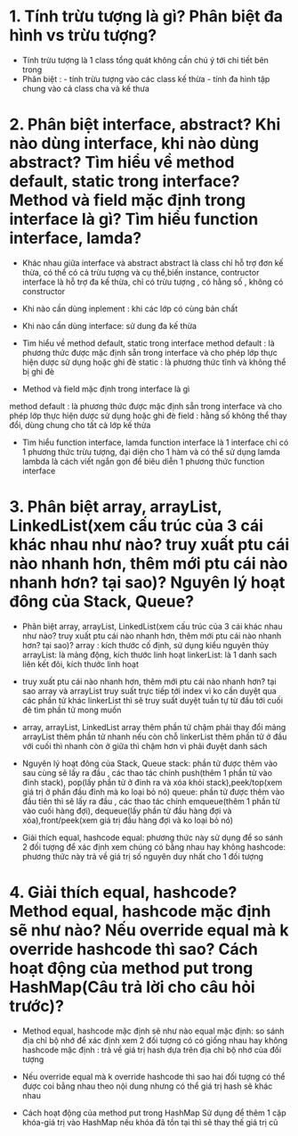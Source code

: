 # 1. Tính trừu tượng là gì? Phân biệt đa hình vs trừu tượng?
- Tính trừu tượng là 1 class tổng quát không cần chú ý tới chi tiết bên trong
- Phân biệt : - tính trừu tượng vào các class kế thừa
	    - tính đa hình tập chung vào cả class cha và kế thưa

# 2. Phân biệt interface, abstract? Khi nào dùng interface, khi nào dùng abstract? Tìm hiểu về method default, static trong interface? Method và field mặc định trong interface là gì? Tìm hiểu function interface, lamda?
- Khác nhau giữa interface và abstract
abstract là class chỉ hỗ trợ đơn kế thừa, có thể có cả trừu tượng và cụ thể,biến instance, contructor
interface là hỗ trợ đa kế thừa, chỉ có trừu tượng , có hằng số , không có constructor
- Khi nào cần dùng inplement : khi các lớp có cùng bản chất
- Khi nào cần dùng interface:  sử dung đa kế thừa

- Tìm hiểu về method default, static trong interface
method default : là phương thức được mặc định sẵn trong interface và cho phép lớp thực hiện dược sử dụng hoặc ghi đè
static : là phương thức tĩnh và không thể bị ghi đè

- Method và field mặc định trong interface là gì

method default : là phương thức được mặc định sẵn trong interface và cho phép lớp thực hiện dược sử dụng hoặc ghi đè
field : hằng số không thể thay đổi, dùng chung cho tất cả lớp kế thừa


- Tìm hiểu function interface, lamda
function interface là 1 interface chỉ có 1 phương thức trừu tượng, đại diện cho 1 hàm và có thể sử dụng lamda
lambda là cách viết ngắn gọn để biêu diễn 1 phương thức function interface

# 3. Phân biệt array, arrayList, LinkedList(xem cấu trúc của 3 cái khác nhau như nào? truy xuất ptu cái nào nhanh hơn, thêm mới ptu cái nào nhanh hơn? tại sao)? Nguyên lý hoạt đông của Stack, Queue?

- Phân biệt array, arrayList, LinkedList(xem cấu trúc của 3 cái khác nhau như nào? truy xuất ptu cái nào nhanh hơn, thêm mới ptu cái nào nhanh hơn? tại sao)?
array : kích thước cố định, sử dụng kiểu nguyên thủy
arrayList: là mảng động, kích thước linh hoạt
linkerList: là 1 danh sach liên kết đôi, kích thước linh hoạt


- truy xuất ptu cái nào nhanh hơn, thêm mới ptu cái nào nhanh hơn? tại sao
array và arrayList truy suất trực tiếp tới index vì ko cần duyệt qua các phần tử khác 
linkerList thì sẽ truy suất duyệt tuần tự từ đầu tới cuối đẻ tìm phần tử mong muốn 
- array, arrayList, LinkedList
array thêm phần tử chậm phải thay đổi mảng 
arrayList thêm phần tử nhanh nếu còn chỗ
linkerList thêm phần tử ở đầu với cuối thì nhanh còn ở giữa thì chậm hơn vì phải đuyệt danh sách

-  Nguyên lý hoạt đông của Stack, Queue
stack: phần tử được thêm vào sau cùng sẽ lấy ra đầu , các thao tác chính push(thêm 1 phần tử vào đinh stack), pop(lấy phần tử ở đinh ra và xóa khỏi stack),peek/top(xem giá trị ở phần đầu đỉnh mà ko loại bỏ nó)
queue: phần tử được thêm vào đầu tiên thì sẽ lấy ra đầu , các thao tác chính emqueue(thêm 1 phần từ vào cuối hàng đợi), dequeue(lấy phần tử đầu hàng đợi và xóa),front/peek(xem giá trị đầu hàng đợi và ko loại bỏ nó)


-  Giải thích equal, hashcode
equal: phương thức này sử dụng để so sánh 2 đối tượng để xác định xem chúng có bằng nhau hay không
hashcode: phương thức này trả về giá trị số nguyên duy nhất cho 1 đối tượng 

# 4. Giải thích equal, hashcode? Method equal, hashcode mặc định sẽ như nào? Nếu override equal mà k override hashcode thì sao? Cách hoạt động của method put trong HashMap(Câu trả lời cho câu hỏi trước)?
- Method equal, hashcode mặc định sẽ như nào
equal mặc định: so sánh địa chỉ bộ nhớ để xác định xem 2 đối tượng có có giống nhau hay không
hashcode mặc định : trả về giá trị hash dựa trên địa chỉ bộ nhớ của đối tượng

- Nếu override equal mà k override hashcode thì sao
hai đối tượng có thể được coi bằng nhau theo nội dung nhưng có thể giá trị hash sẽ khác nhau 

- Cách hoạt động của method put trong HashMap
Sử dụng để thêm 1 cặp khóa-giá trị vào HashMap nếu khóa đã tồn tại thì sẽ thay thế giá trị cũ

